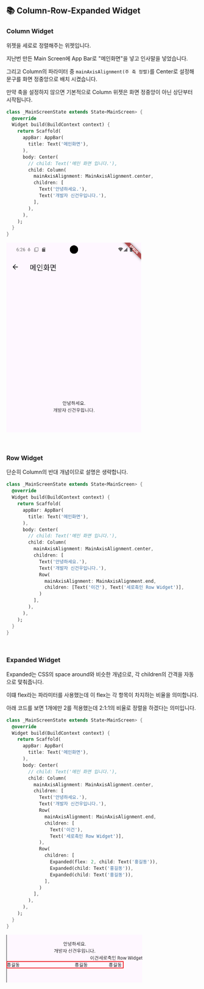 ## 📚 Column-Row-Expanded Widget

### Column Widget

위젯을 세로로 정렬해주는 위젯입니다.

지난번 만든 Main Screen에 App Bar로 "메인화면"을 넣고 인사말을 넣었습니다.

그리고 Column의 파라미터 중 `mainAxisAlignment(주 축 정렬)`를 Center로 설정해 문구를 화면 정중앙으로 배치 시켰습니다.

만약 축을 설정하지 않으면 기본적으로 Column 위젯은 화면 정중앙이 아닌 상단부터 시작됩니다.

```dart
class _MainScreenState extends State<MainScreen> {
  @override
  Widget build(BuildContext context) {
    return Scaffold(
      appBar: AppBar(
        title: Text('메인화면'),
      ),
      body: Center(
        // child: Text('메인 화면 입니다.'),
        child: Column(
          mainAxisAlignment: MainAxisAlignment.center,
          children: [
            Text('안녕하세요.'),
            Text('개발자 신건우입니다.'),
          ],
        ),
      ),
    );
  }
}
```

![](./1.png)

<br>

### Row Widget

단순히 Column의 반대 개념이므로 설명은 생략합니다.

```dart
class _MainScreenState extends State<MainScreen> {
  @override
  Widget build(BuildContext context) {
    return Scaffold(
      appBar: AppBar(
        title: Text('메인화면'),
      ),
      body: Center(
        // child: Text('메인 화면 입니다.'),
        child: Column(
          mainAxisAlignment: MainAxisAlignment.center,
          children: [
            Text('안녕하세요.'),
            Text('개발자 신건우입니다.'),
            Row(
              mainAxisAlignment: MainAxisAlignment.end,
              children: [Text('이건'), Text('세로축인 Row Widget')],
            )
          ],
        ),
      ),
    );
  }
}
```

<br>

### Expanded Widget

Expanded는 CSS의 space around와 비슷한 개념으로, 각 children의 간격을 자동으로 맟춰줍니다.

이떄 flex라는 파라미터를 사용했는데 이 flex는 각 항목이 차지하는 비율을 의미합니다.

아래 코드를 보면 1개에만 2를 적용했는데 2:1:1의 비율로 정렬을 하겠다는 의미입니다.

```dart
class _MainScreenState extends State<MainScreen> {
  @override
  Widget build(BuildContext context) {
    return Scaffold(
      appBar: AppBar(
        title: Text('메인화면'),
      ),
      body: Center(
        // child: Text('메인 화면 입니다.'),
        child: Column(
          mainAxisAlignment: MainAxisAlignment.center,
          children: [
            Text('안녕하세요.'),
            Text('개발자 신건우입니다.'),
            Row(
              mainAxisAlignment: MainAxisAlignment.end,
              children: [
                Text('이건'),
                Text('세로축인 Row Widget')],
            ),
            Row(
              children: [
                Expanded(flex: 2, child: Text('홍길동')),
                Expanded(child: Text('홍길동')),
                Expanded(child: Text('홍길동')),
              ],
            )
          ],
        ),
      ),
    );
  }
}
```

![](./2.png)